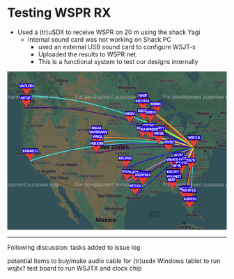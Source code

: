 # Testing WSPR RX

-  Used a (tr)uSDX to receive WSPR on 20 m using the shack Yagi
	- internal sound card was not working on Shack PC
		- used an external USB sound card to configure WSJT-x
		- Uploaded the results to WSPR net.
		- This is a functional system to test our designs internally

![bg left width:600](bin/Pasted%20image%2020241109154119.png)

---


Following discussion: 
tasks added to issue log

potential items to buy/make
audio cable for (tr)usdx 
Windows tablet to run wsjtx? 
test board to run WSJTX and clock chip 
